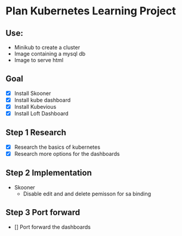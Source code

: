 # Plan Kubernetes Learning Project

## Use:
- Minikub to create a cluster
- Image containing a mysql db
- Image to serve html

## Goal
- [x] Install Skooner
- [x] Install kube dashboard
- [x] Install Kubevious
- [x] Install Loft Dashboard

## Step 1 Research
- [x] Research the basics of kubernetes
- [x] Research more options for the dashboards

## Step 2 Implementation
- Skooner
    - Disable edit and and delete pemisson for sa binding

## Step 3 Port forward
- [] Port forward the dashboards